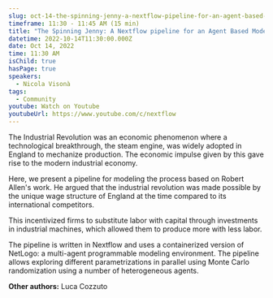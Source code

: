 ```yaml
---
slug: oct-14-the-spinning-jenny-a-nextflow-pipeline-for-an-agent-based-model-of-the-first-industrial-revolution
timeframe: 11:30 - 11:45 AM (15 min)
title: "The Spinning Jenny: A Nextflow pipeline for an Agent Based Model of the First Industrial Revolution"
datetime: 2022-10-14T11:30:00.000Z
date: Oct 14, 2022
time: 11:30 AM
isChild: true
hasPage: true
speakers:
  - Nicola Visonà
tags:
  - Community
youtube: Watch on Youtube
youtubeUrl: https://www.youtube.com/c/nextflow
---
```

The Industrial Revolution was an economic phenomenon where a technological breakthrough, the steam engine, was widely adopted in England to mechanize production. The economic impulse given by this gave rise to the modern industrial economy.

Here, we present a pipeline for modeling the process based on Robert Allen's work. He argued that the industrial revolution was made possible by the unique wage structure of England at the time compared to its international competitors.

This incentivized firms to substitute labor with capital through investments in industrial machines, which allowed them to produce more with less labor.

The pipeline is written in Nextflow and uses a containerized version of NetLogo: a multi-agent programmable modeling environment. The pipeline allows exploring different parametrizations in parallel using Monte Carlo randomization using a number of heterogeneous agents.

**Other authors:** Luca Cozzuto
